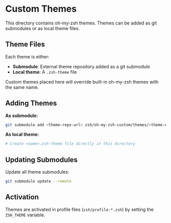 # Custom Themes

This directory contains oh-my-zsh themes. Themes can be added as git submodules or as local theme files.

## Theme Files

Each theme is either:
- **Submodule**: External theme repository added as a git submodule
- **Local theme**: A `.zsh-theme` file

Custom themes placed here will override built-in oh-my-zsh themes with the same name.

## Adding Themes

**As submodule:**

```bash
git submodule add <theme-repo-url> zsh/oh-my-zsh-custom/themes/<theme-name>
```

**As local theme:**

```bash
# Create <name>.zsh-theme file directly in this directory
```

## Updating Submodules

Update all theme submodules:

```bash
git submodule update --remote
```

## Activation

Themes are activated in profile files (`zsh/profile-*.zsh`) by setting the `ZSH_THEME` variable.
